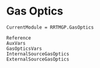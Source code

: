 # Gas Optics

```@meta
CurrentModule = RRTMGP.GasOptics
```

```@docs
Reference
AuxVars
GasOpticsVars
InternalSourceGasOptics
ExternalSourceGasOptics
```

